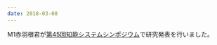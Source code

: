 ```yaml
---
date: 2018-03-08
---
```

M1赤羽根君が<a href="http://www.sice.or.jp/org/i-sys/is45/">第45回知能システムシンポジウム</a>で研究発表を行いました。 
